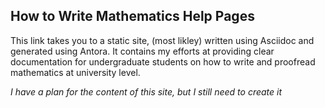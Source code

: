 ## How to Write Mathematics Help Pages
This link takes you to a static site, (most likley) written using Asciidoc and generated using Antora. It contains my efforts at providing clear documentation for undergraduate students on how to write and proofread mathematics at university level.

_I have a plan for the content of this site, but I still need to create it_
